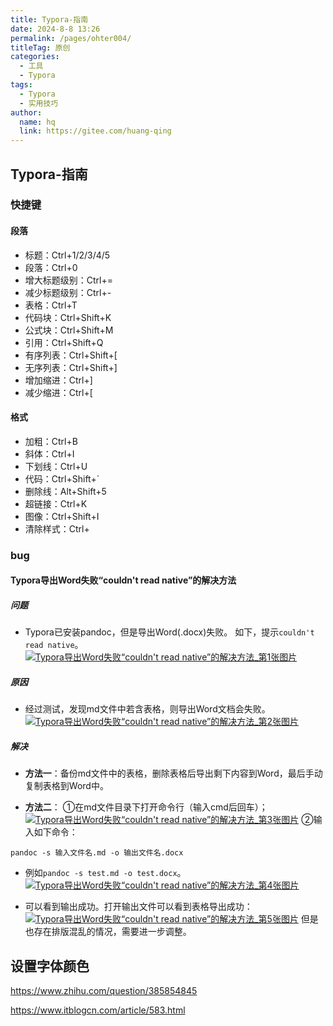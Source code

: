 ```yaml
---
title: Typora-指南
date: 2024-8-8 13:26
permalink: /pages/ohter004/
titleTag: 原创
categories:
  - 工具
  - Typora
tags:
  - Typora
  - 实用技巧
author:
  name: hq
  link: https://gitee.com/huang-qing
---
```


## Typora-指南

### 快捷键

#### 段落

- 标题：Ctrl+1/2/3/4/5
- 段落：Ctrl+0
- 增大标题级别：Ctrl+=
- 减少标题级别：Ctrl+-
- 表格：Ctrl+T
- 代码块：Ctrl+Shift+K
- 公式块：Ctrl+Shift+M
- 引用：Ctrl+Shift+Q
- 有序列表：Ctrl+Shift+[
- 无序列表：Ctrl+Shift+]
- 增加缩进：Ctrl+]
- 减少缩进：Ctrl+[

#### 格式

- 加粗：Ctrl+B
- 斜体：Ctrl+I
- 下划线：Ctrl+U
- 代码：Ctrl+Shift+`
- 删除线：Alt+Shift+5
- 超链接：Ctrl+K
- 图像：Ctrl+Shift+I
- 清除样式：Ctrl+

### bug

#### Typora导出Word失败“couldn't read native”的解决方法

##### 问题

- Typora已安装pandoc，但是导出Word(.docx)失败。
  如下，提示`couldn't read native`。
  [![Typora导出Word失败“couldn't read native”的解决方法_第1张图片](https://img.it610.com/image/info9/ab5d67f5d08a44ed9d591637bc0d3a0a.jpg)](https://img.it610.com/image/info9/ab5d67f5d08a44ed9d591637bc0d3a0a.jpg)

##### 原因

- 经过测试，发现md文件中若含表格，则导出Word文档会失败。
  [![Typora导出Word失败“couldn't read native”的解决方法_第2张图片](https://img.it610.com/image/info9/1c17c7cf18c94dec9f5df44d6e348d2b.jpg)](https://img.it610.com/image/info9/1c17c7cf18c94dec9f5df44d6e348d2b.jpg)

##### 解决

- **方法一**：备份md文件中的表格，删除表格后导出剩下内容到Word，最后手动复制表格到Word中。

- **方法二**：
  ①在md文件目录下打开命令行（输入cmd后回车）；
  [![Typora导出Word失败“couldn't read native”的解决方法_第3张图片](https://img.it610.com/image/info9/e010a90d6d61455192b149c3103c2d4b.jpg)](https://img.it610.com/image/info9/e010a90d6d61455192b149c3103c2d4b.jpg)
  ②输入如下命令：

```
pandoc -s 输入文件名.md -o 输出文件名.docx
```

- 例如`pandoc -s test.md -o test.docx`。
  [![Typora导出Word失败“couldn't read native”的解决方法_第4张图片](https://img.it610.com/image/info9/20929d668004481dba830dcc75ce2dd0.jpg)](https://img.it610.com/image/info9/20929d668004481dba830dcc75ce2dd0.jpg)

- 可以看到输出成功。打开输出文件可以看到表格导出成功：
  [![Typora导出Word失败“couldn't read native”的解决方法_第5张图片](https://img.it610.com/image/info9/bc5a3a9be52b4b86ac63098a31ec2b80.jpg)](https://img.it610.com/image/info9/bc5a3a9be52b4b86ac63098a31ec2b80.jpg)
  但是也存在排版混乱的情况，需要进一步调整。

## 设置字体颜色

https://www.zhihu.com/question/385854845

https://www.itblogcn.com/article/583.html

